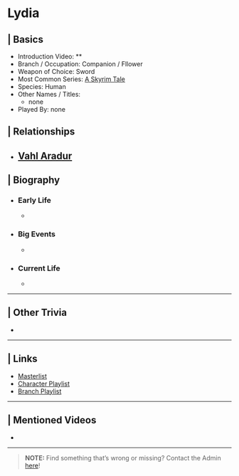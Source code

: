 # Lydia  


## | Basics  
- Introduction Video: **  
- Branch / Occupation: Companion / Fllower  
- Weapon of Choice: Sword  
- Most Common Series: [A Skyrim Tale](6.Series/Tale_Series.html)  
- Species: Human  
- Other Names / Titles:   
  - none  
- Played By: none  


## | Relationships  
- [**Vahl Aradur**](5.Characters/Vahl_Aradur.html)  
  -   


## | Biography  
- ### Early Life  
  -   
- ### Big Events  
  -   
- ### Current Life  
  -   

----

## | Other Trivia  
- 

----

## | Links  
- [Masterlist]()  
- [Character Playlist]()  
- [Branch Playlist]()  

----

## | Mentioned Videos
- []()

----

> **NOTE:** Find something that’s wrong or missing? Contact the Admin [here](../chapter_2.md)!
